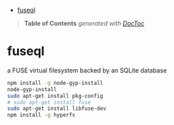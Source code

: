 

- [fuseql](#fuseql)

> **Table of Contents**  *generated with [DocToc](http://doctoc.herokuapp.com/)*


# fuseql
a FUSE virtual filesystem backed by an SQLite database



```bash
npm install -g node-gyp-install
node-gyp-install
sudo apt-get install pkg-config
# sudo apt-get install fuse
sudo apt-get install libfuse-dev
npm install -g hyperfs
```